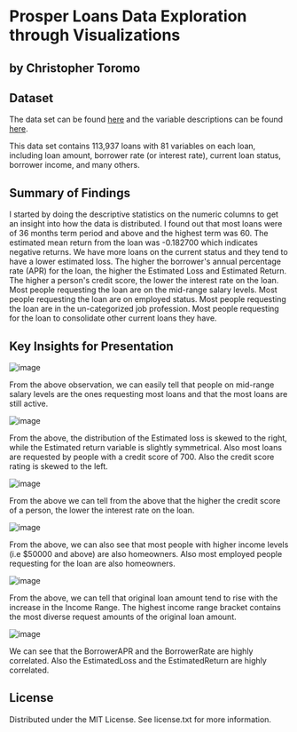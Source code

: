 # Prosper Loans Data Exploration through Visualizations
## by Christopher Toromo


## Dataset

The data set can be found [here](https://s3.amazonaws.com/udacity-hosted-downloads/ud651/prosperLoanData.csv) and the variable descriptions 
can be found [here](https://docs.google.com/spreadsheets/u/0/d/1gDyi_L4UvIrLTEC6Wri5nbaMmkGmLQBk-Yx3z0XDEtI/edit?usp=sharing).

This data set contains 113,937 loans with 81 variables on each loan, including loan amount, borrower rate (or interest rate), current loan status, borrower income, and many others. 

## Summary of Findings

I started by doing the descriptive statistics on the numeric columns to get an insight into how the data is distributed. I found out that most loans were of
36 months term period and above and the highest term was 60. The estimated mean return from the loan was -0.182700 which indicates negative returns.
We have more loans on the current status and they tend to have a lower estimated loss. The higher the borrower's annual percentage rate (APR) for the loan, 
the higher the Estimated Loss and Estimated Return. The higher a person's credit score, the lower the interest rate on the loan. Most people requesting 
the loan are on the mid-range salary levels. Most people requesting the loan are on employed status. Most people requesting the loan are 
in the un-categorized job profession. Most people requesting for the loan to consolidate other current loans they have.

## Key Insights for Presentation

![image](https://user-images.githubusercontent.com/99474042/195408253-3fb44808-d537-4a52-b8a2-55630fa34c2f.png)

From the above observation, we can easily tell that people on mid-range salary levels are the ones requesting most loans and that the most loans are still active.

![image](https://user-images.githubusercontent.com/99474042/195408326-77275198-99a1-456a-beb1-7987dba78eab.png)

From the above, the distribution of the Estimated loss is skewed to the right, while the Estimated return variable is slightly symmetrical. Also most loans are requested by people with a credit score of 700. Also the credit score rating is skewed to the left.

![image](https://user-images.githubusercontent.com/99474042/195408417-bfa7ba9a-d45d-421f-ac1e-4e4dbf6cba08.png)

From the above we can tell from the above that the higher the credit score of a person, the lower the interest rate on the loan.

![image](https://user-images.githubusercontent.com/99474042/195410041-9554bd95-6ed2-4fe5-a093-d0a792dc9bc4.png)

From the above, we can also see that most people with higher income levels (i.e $50000 and above) are also homeowners. Also most employed people requesting for the loan are also homeowners.

![image](https://user-images.githubusercontent.com/99474042/195408619-58e1fbbc-3247-4126-96c6-f394d833edb4.png)

From the above, we can tell that original loan amount tend to rise with the increase in the Income Range. The highest income range bracket contains the most diverse request amounts of the original loan amount.

![image](https://user-images.githubusercontent.com/99474042/195408697-33c6245f-6088-46bb-b6e2-b4b7487f8d68.png)

We can see that the BorrowerAPR and the BorrowerRate are highly correlated. Also the EstimatedLoss and the EstimatedReturn are highly correlated.

## License

Distributed under the MIT License. See license.txt for more information.
